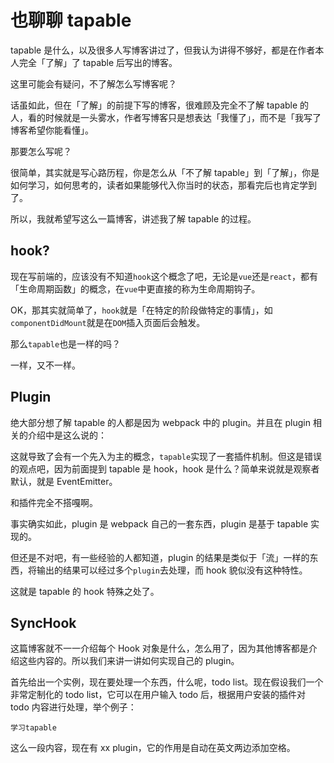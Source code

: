 # 也聊聊 tapable

tapable 是什么，以及很多人写博客讲过了，但我认为讲得不够好，都是在作者本人完全「了解」了 tapable 后写出的博客。

这里可能会有疑问，不了解怎么写博客呢？

话虽如此，但在「了解」的前提下写的博客，很难顾及完全不了解 tapable 的人，看的时候就是一头雾水，作者写博客只是想表达「我懂了」，而不是「我写了博客希望你能看懂」。

那要怎么写呢？

很简单，其实就是写心路历程，你是怎么从「不了解 tapable」到「了解」，你是如何学习，如何思考的，读者如果能够代入你当时的状态，那看完后也肯定学到了。

所以，我就希望写这么一篇博客，讲述我了解 tapable 的过程。


## hook?

现在写前端的，应该没有不知道`hook`这个概念了吧，无论是`vue`还是`react`，都有「生命周期函数」的概念，在`vue`中更直接的称为生命周期钩子。

OK，那其实就简单了，`hook`就是「在特定的阶段做特定的事情」，如`componentDidMount`就是在`DOM`插入页面后会触发。

那么`tapable`也是一样的吗？

一样，又不一样。

## Plugin

绝大部分想了解 tapable 的人都是因为 webpack 中的 plugin。并且在 plugin 相关的介绍中是这么说的：


>


这就导致了会有一个先入为主的概念，`tapable`实现了一套插件机制。但这是错误的观点吧，因为前面提到 tapable 是 hook，hook 是什么？简单来说就是观察者默认，就是 EventEmitter。

和插件完全不搭嘎啊。

事实确实如此，plugin 是 webpack 自己的一套东西，plugin 是基于 tapable 实现的。


但还是不对吧，有一些经验的人都知道，plugin 的结果是类似于「流」一样的东西，将输出的结果可以经过多个`plugin`去处理，而 hook 貌似没有这种特性。

这就是 tapable 的 hook 特殊之处了。

## SyncHook

这篇博客就不一一介绍每个 Hook 对象是什么，怎么用了，因为其他博客都是介绍这些内容的。所以我们来讲一讲如何实现自己的 plugin。


首先给出一个实例，现在要处理一个东西，什么呢，todo list。现在假设我们一个非常定制化的 todo list，它可以在用户输入 todo 后，根据用户安装的插件对 todo 内容进行处理，举个例子：

```
学习tapable
```


这么一段内容，现在有 xx plugin，它的作用是自动在英文两边添加空格。

